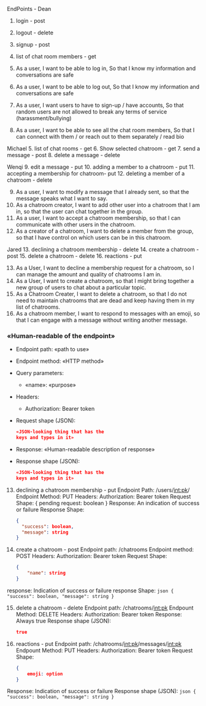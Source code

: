 EndPoints -
Dean
1. login - post
2. logout - delete
3. signup - post
4. list of chat room members - get

1. As a user, I want to be able to log in, So that I know my information and conversations are safe
2. As a user, I want to be able to log out, So that I know my information and conversations are safe
3. As a user, I want users to have to sign-up / have accounts, So that random users are not allowed to break any terms of service (harassment/bullying)
4. As a user, I want to be able to see all the chat room members, So that I can connect with them / or reach out to them separately / read bio

Michael
5. list of chat rooms - get
6. Show selected chatroom - get
7. send a message - post
8. delete a message - delete

Wenqi
9. edit a message - put
10. adding a member to a chatroom - put
11. accepting a membership for chatroom- put
12. deleting a member of a chatroom  - delete

9. As a user, I want to modify a message that I already sent, so that the message speaks what I want to say.
10. As a chatroom creator, I want to add other user into a chatroom that I am in, so that the user can chat together in the group.
11. As a user, I want to accept a chatroom membership, so that I can communicate with other users in the chatroom.
12. As a creator of a chatroom, I want to delete a member from the group, so that I have control on which users can be in this chatroom.


Jared
13. declining a chatroom membership - delete
14. create a chatroom - post
15. delete a chatroom - delete
16. reactions - put

13. As a User, I want to decline a membership request for a chatroom, so I can manage the amount and quality of chatrooms I am in.
14. As a User, I want to create a chatroom, so that I might bring together a new group of users to chat about a particular topic.
15. As a Chatroom Creater, I want to delete a chatroom, so that I do not need to maintain chatrooms that are dead and keep having them in my list of chatrooms.
16. As a chatroom member, I want to respond to messages with an emoji, so that I can engage with a message without writing another message.






### «Human-readable of the endpoint»

* Endpoint path: «path to use»
* Endpoint method: «HTTP method»
* Query parameters:
  * «name»: «purpose»

* Headers:
  * Authorization: Bearer token

* Request shape (JSON):
    ```json
    «JSON-looking thing that has the
    keys and types in it»
    ```

* Response: «Human-readable description
            of response»
* Response shape (JSON):
    ```json
    «JSON-looking thing that has the
    keys and types in it»


13. declining a chatroom membership - put
Endpoint Path: /users/<int:pk>/
Endpoint Method: PUT
Headers:
    Authorization: Bearer token
Request Shape:
    {
        pending request: boolean
    }
Response: An indication of success or failure
Response Shape:
    ```json
    {
      "success": boolean,
      "message": string
    }
    ```


14. create a chatroom - post
Endpoint path: /chatrooms
Endpoint method: POST
Headers:
    Authorization: Bearer token
Request Shape:
    ```json
    {
        "name": string
    }
    ```
response: Indication of success or failure
response Shape:
    ```json
    {
      "success": boolean,
      "message": string
    }
    ```

15. delete a chatroom - delete
Endpoint path: /chatrooms/<int:pk>
Endpount Method: DELETE
Headers:
    Authorization: Bearer token
Response: Always true
Response shape (JSON):
    ```json
    true
    ```

16. reactions - put
Endpoint path: /chatrooms/<int:pk>/messages/<int:pk>
Endpount Method: PUT
Headers:
    Authorization: Bearer token
Request Shape:
    ```json
    {
        emoji: option
    }
Response: Indication of success or failure
Response shape (JSON):
    ```json
    {
      "success": boolean,
      "message": string
    }
    ```
